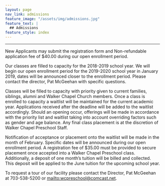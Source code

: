 ```yaml
---
layout: page
nav_link: admissions
feature_image: "/assets/img/admissions.jpg"
feature_text: |
  ## Admissions
feature_style: index
---
```


---

New Applicants may submit the registration form and Non-refundable application fee of $40.00 during our open enrollment period.

Our classes are filled to capacity for the 2018-2019 school year.  We will begin our open enrollment period for the 2019-2020 school year in January 2019, dates will be announced closer to the enrollment period.  Please contact the director, Pat McGeehan with specific questions.

Classes will be filled to capacity with priority given to current families, siblings, alumni and Walker Chapel Church members.  Once a class is enrolled to capacity a waitlist will be maintained for the current academic year.  Applications received after the deadline will be added to the waitlist accordingly.  Should an opening occur, offerings will be made in accordance with the priority list and waitlist taking into account overriding factors such as gender and age balance.  Any final class placement is at the discretion of Walker Chapel Preschool Staff.

Notification of acceptance or placement onto the waitlist will be made in the month of February.  Specific dates will be announced during our open enrollment period.
A registration fee of $35.00 must be provided to secure placement once accepted into a Walker Chapel Preschool class.  Additionally, a deposit of one month’s tuition will be billed and collected.  This deposit will be applied to the June tuition for the upcoming school year.

To request a tour of our facility please contact the Director, Pat McGeehan at 703-538-5200 or <mailto:wcpreschool@comcast.net>.

